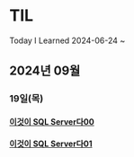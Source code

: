 # TIL
Today I Learned
2024-06-24 ~ 


## 2024년 09월

### 19일(목)  
#### [이것이 SQL Server다00](https://www.youtube.com/watch?v=BXr3OwHc8Jw&list=PLVsNizTWUw7Gw_ubikxbzecfveoxemsAs&index=1)
#### [이것이 SQL Server다01](https://www.youtube.com/watch?v=ogXL0r2Q9e4&list=PLVsNizTWUw7Gw_ubikxbzecfveoxemsAs&index=2)